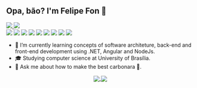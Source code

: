## Opa, bão? I'm Felipe Fon 👋
<div> 
  <a href = "mailto:felipefontenele1317@gmail.com">
    <img src="https://img.shields.io/badge/Gmail-D14836?style=for-the-badge&logo=gmail&logoColor=white" target="_blank">
  </a>
  <a href="https://www.linkedin.com/in/felipe-fontenele-70b976193/" target="_blank">
    <img src="https://img.shields.io/badge/-LinkedIn-%230077B5?style=for-the-badge&logo=linkedin&logoColor=white" target="_blank">
  </a>  
</div>

<div>
  <a>
    <img src="https://img.shields.io/badge/C-00599C?style=for-the-badge&logo=c&logoColor=white" target="_blank">
    <img src="https://img.shields.io/badge/C%2B%2B-00599C?style=for-the-badge&logo=c%2B%2B&logoColor=white" target="_blank">
    <img src="https://img.shields.io/badge/C%23-239120?style=for-the-badge&logo=c-sharp&logoColor=white" target="_blank">
    <img src="https://img.shields.io/badge/.NET-5C2D91?style=for-the-badge&logo=.net&logoColor=white" target="_blank">
    <img src="https://img.shields.io/badge/CSS3-1572B6?style=for-the-badge&logo=css3&logoColor=white" target="_blank">
    <img src="https://img.shields.io/badge/HTML5-E34F26?style=for-the-badge&logo=html5&logoColor=white" target="_blank">
    <img src="https://img.shields.io/badge/JavaScript-323330?style=for-the-badge&logo=javascript&logoColor=F7DF1E" target="_blank">
    <img src="https://img.shields.io/badge/React-20232A?style=for-the-badge&logo=react&logoColor=61DAFB" target="_blank">
    <img src="https://img.shields.io/badge/Python-3776AB?style=for-the-badge&logo=python&logoColor=white" target="_blank">
    
  </a>
</div>


- 🌱 I’m currently learning concepts of software architeture, back-end and front-end development using .NET, Angular and NodeJs.
- 🎓 Studying computer science at University of Brasília.
- 💬 Ask me about how to make the best carbonara 🍝.

<div align="center">
  <a href="https://github.com/plaisteixo-5">
  <img align="center" src="https://github-readme-stats.vercel.app/api?username=plaisteixo-5&show_icons=true&theme=radical&include_all_commits=true&count_private=true"/>
  <img align="center" src="https://github-readme-stats.vercel.app/api/top-langs/?username=plaisteixo-5&layout=compact&langs_count=7&theme=radical&include_all_commits=true&count_private=true"/>
</div>
